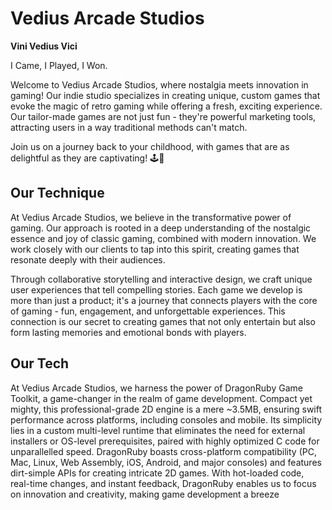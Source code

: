 # Vedius Arcade Studios

**Vini Vedius Vici**

I Came, I Played, I Won. 

Welcome to Vedius Arcade Studios, where nostalgia meets innovation in gaming! Our indie studio specializes in creating unique,
custom games that evoke the magic of retro gaming while offering a fresh, exciting experience. 
Our tailor-made games are not just fun - they're powerful marketing tools, attracting users in a way traditional methods can't match.

Join us on a journey back to your childhood, with games that are as delightful as they are captivating! 🕹️🌟

## Our Technique
At Vedius Arcade Studios, we believe in the transformative power of gaming. 
Our approach is rooted in a deep understanding of the nostalgic essence and joy of classic gaming, combined with modern innovation. 
We work closely with our clients to tap into this spirit, creating games that resonate deeply with their audiences.

Through collaborative storytelling and interactive design, we craft unique user experiences that tell compelling stories. 
Each game we develop is more than just a product; it's a journey that connects players with the core of gaming - fun, engagement, and unforgettable experiences. 
This connection is our secret to creating games that not only entertain but also form lasting memories and emotional bonds with players.

## Our Tech

At Vedius Arcade Studios, we harness the power of DragonRuby Game Toolkit, a game-changer in the realm of game development. 
Compact yet mighty, this professional-grade 2D engine is a mere ~3.5MB, ensuring swift performance across platforms, including consoles and mobile. 
Its simplicity lies in a custom multi-level runtime that eliminates the need for external installers or OS-level prerequisites, paired with highly optimized C code for unparallelled speed. 
DragonRuby boasts cross-platform compatibility (PC, Mac, Linux, Web Assembly, iOS, Android, and major consoles) and features dirt-simple APIs for creating intricate 2D games. 
With hot-loaded code, real-time changes, and instant feedback, DragonRuby enables us to focus on innovation and creativity, making game development a breeze
